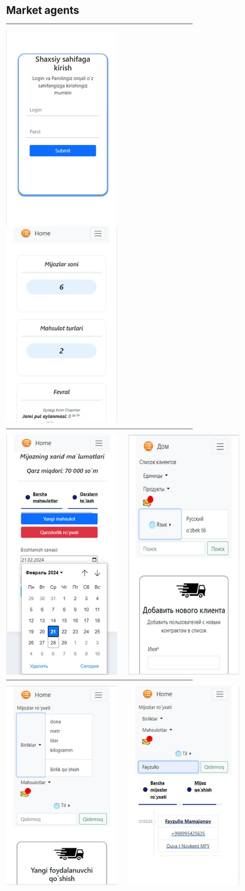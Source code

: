 <h1>Market agents</h1>
<hr>
<div style="display:flax;">
  <img
    src="/static/images/1.jpg"
    alt="Alt text"
    title="Optional title"
    style="display: inline-block; margin: 30 auto; max-width: 300px;margin-right:30px;">
  <img
    src="/static/images/2.jpg"
    alt="Alt text"
    title="Optional title"
    style="display: inline-block; margin: 30 auto; max-width: 300px;margin-right:30px;">
</div>
<hr>
<div style="display:flex;">
  <img
    src="/static/images/4.jpg"
    alt="Alt text"
    title="Optional title"
    style="display: inline-block; margin: 30 auto; max-width: 300px;margin-right:30px;">
  <img
    src="/static/images/5.jpg"
    alt="Alt text"
    title="Optional title"
    style="display: inline-block; margin: 30 auto; max-width: 300px;margin-right:30px;">
</div>
<hr>
<div style="display:flex;">
    <img
    src="/static/images/6.jpg"
    alt="Alt text"
    title="Optional title"
    style="display: inline-block; margin: 30 auto; max-width: 300px;margin-right:30px;">
  <img
    src="/static/images/7.jpg"
    alt="Alt text"
    title="Optional title"
    style="display: inline-block; margin: 30 auto; max-width: 300px;margin-right:30px;">
</div>
